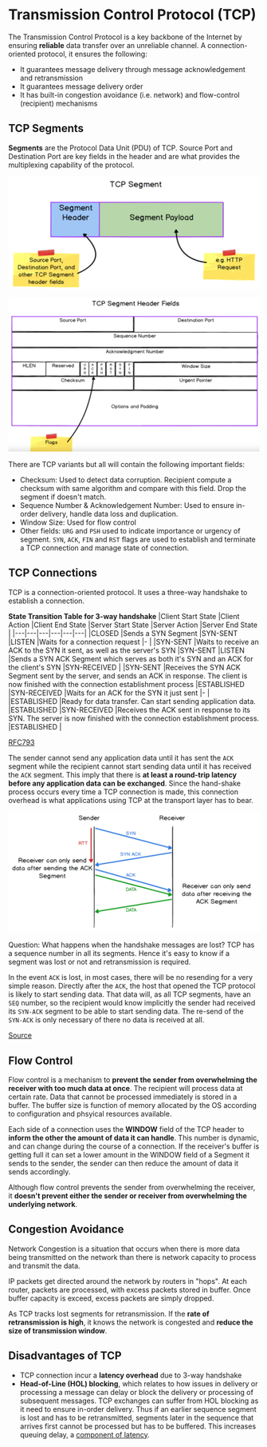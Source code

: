 # Transmission Control Protocol (TCP)
The Transmission Control Protocol is a key backbone of the Internet by ensuring
**reliable** data transfer over an unreliable channel. A connection-oriented
protocol, it ensures the following:
- It guarantees message delivery through message acknowledgement and retransmission
- It guarantees message delivery order
- It has built-in congestion avoidance (i.e. network) and flow-control 
(recipient) mechanisms


## TCP Segments
**Segments** are the Protocol Data Unit (PDU) of TCP. Source Port and 
Destination Port are key fields in the header and are what provides 
the multiplexing capability of the protocol.

![TCP PDU](images/29_tcp_pdu.png)

![TCP HEADER](images/30_tcp_header.png)

There are TCP variants but all will contain the following important fields:
- Checksum: Used to detect data corruption. Recipient compute a checksum with 
same algorithm and compare with this field. Drop the segment if doesn't match.
- Sequence Number & Acknowledgement Number: Used to ensure in-order delivery,
handle data loss and duplication.
- Window Size: Used for flow control
- Other fields: `URG` and `PSH` used to indicate importance or urgency of
segment. `SYN`, `ACK`, `FIN` and `RST` flags are used to establish and terminate
a TCP connection and manage state of connection.


## TCP Connections
TCP is a connection-oriented protocol. It uses a three-way handshake to 
establish a connection. 

**State Transition Table for 3-way handshake**
|Client Start State |Client Action |Client End State |Server Start State |Server Action |Server End State |
|---|---|---|---|---|---|
|CLOSED |Sends a SYN Segment |SYN-SENT |LISTEN |Waits for a connection request |- |
|SYN-SENT |Waits to receive an ACK to the SYN it sent, as well as the server's SYN |SYN-SENT |LISTEN |Sends a SYN ACK Segment which serves as both it's SYN and an ACK for the client's SYN |SYN-RECEIVED |
|SYN-SENT |Receives the SYN ACK Segment sent by the server, and sends an ACK in response. The client is now finished with the connection establishment process |ESTABLISHED |SYN-RECEIVED |Waits for an ACK for the SYN it just sent |- |
|ESTABLISHED |Ready for data transfer. Can start sending application data. |ESTABLISHED |SYN-RECEIVED |Receives the ACK sent in response to its SYN. The server is now finished with the connection establishment process. |ESTABLISHED |

[RFC793](https://www.ietf.org/rfc/rfc793.txt)

The sender cannot send any application data until it has sent the `ACK` segment
while the recipient cannot start sending data until it has received the `ACK`
segment. This imply that there is **at least a round-trip latency before any
application data can be exchanged**. Since the hand-shake process occurs every
time a TCP connection is made, this connection overhead is what applications
using TCP at the transport layer has to bear.

![Three Way Handshake To Establish Connection](images/28_tcp_three_way_handshake.png)

Question: What happens when the handshake messages are lost?
TCP has a sequence number in all its segments. Hence it's easy to know if a 
segment was lost or not and retransmission is required.

In the event `ACK` is lost, in most cases, there will be no resending
for a very simple reason. Directly after the `ACK`, the host that opened the TCP
protocol is likely to start sending data. That data will, as all TCP segments,
have an `SEQ` number, so the recipient would know implicitly the sender had 
received its `SYN-ACK` segment to be able to start sending data. The re-send of
the `SYN-ACK` is only necessary of there no data is received at all.

[Source](https://stackoverflow.com/questions/16259774/what-if-a-tcp-handshake-segment-is-lost)

## Flow Control
Flow control is a mechanism to **prevent the sender from overwhelming the
receiver with too much data at once**. The recipient will process data at 
certain rate. Data that cannot be processed immediately is stored in a buffer.
The buffer size is function of memory allocated by the OS according to
configuration and phsyical resources available.

Each side of a connection uses the **WINDOW** field of the TCP header to **inform 
the other the amount of data it can handle**. This number is dynamic, and can
change during the course of a connection. If the receiver's buffer is getting
full it can set a lower amount in the WINDOW field of a Segment it sends to
the sender, the sender can then reduce the amount of data it sends accordingly.

Although flow control prevents the sender from overwhelming the receiver,
it **doesn't prevent either the sender or receiver from overwhelming the
underlying network**.

## Congestion Avoidance
Network Congestion is a situation that occurs when there is more data being
transmitted on the network than there is network capacity to process and
transmit the data. 

IP packets get directed around the network by routers in "hops". At each router,
packets are processed, with excess packets stored in buffer. Once buffer
capacity is exceed, excess packets are simply dropped. 

As TCP tracks lost segments for retransmission. If the **rate of retransmission
is high**, it knows the network is congested and **reduce the size of transmission
window**.

## Disadvantages of TCP
- TCP connection incur a **latency overhead** due to 3-way handshake
- **Head-of-Line (HOL) blocking**, which relates to how issues in delivery or
processing a message can delay or block the delivery or processing of subsequent
messages. TCP exchanges can suffer from HOL blocking as it need to ensure 
in-order delivery. Thus if an earlier sequence segment is lost and has to be
retransmitted, segments later in the sequence that arrives
first cannot be processed but has to be buffered. This increases
queuing delay, a [component of latency](04_physical_layer.md#components-of-latency).